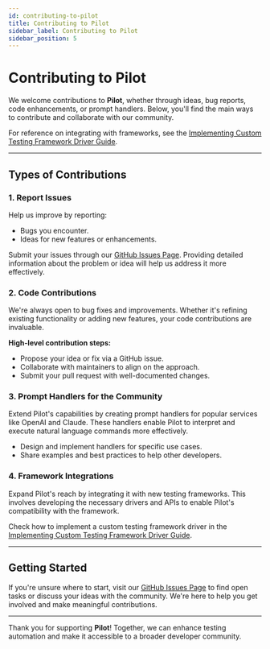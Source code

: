 ```yaml
---
id: contributing-to-pilot
title: Contributing to Pilot
sidebar_label: Contributing to Pilot
sidebar_position: 5
---
```


# Contributing to Pilot

We welcome contributions to **Pilot**, whether through ideas, bug reports, code enhancements, or prompt handlers. Below, you'll find the main ways to contribute and collaborate with our community.

For reference on integrating with frameworks, see the [Implementing Custom Testing Framework Driver Guide](./implementing-custom-testing-framework-driver.md).

---

## Types of Contributions

### 1. **Report Issues**

Help us improve by reporting:
- Bugs you encounter.
- Ideas for new features or enhancements.

Submit your issues through our [GitHub Issues Page](https://github.com/wix-incubator/pilot/issues). Providing detailed information about the problem or idea will help us address it more effectively.

### 2. **Code Contributions**

We're always open to bug fixes and improvements. Whether it's refining existing functionality or adding new features, your code contributions are invaluable.

**High-level contribution steps:**
- Propose your idea or fix via a GitHub issue.
- Collaborate with maintainers to align on the approach.
- Submit your pull request with well-documented changes.

### 3. **Prompt Handlers for the Community**

Extend Pilot's capabilities by creating prompt handlers for popular services like OpenAI and Claude. These handlers enable Pilot to interpret and execute natural language commands more effectively.

- Design and implement handlers for specific use cases.
- Share examples and best practices to help other developers.

### 4. **Framework Integrations**

Expand Pilot's reach by integrating it with new testing frameworks. This involves developing the necessary drivers and APIs to enable Pilot's compatibility with the framework.

Check how to implement a custom testing framework driver in the [Implementing Custom Testing Framework Driver Guide](./implementing-custom-testing-framework-driver.md).

---

## Getting Started

If you're unsure where to start, visit our [GitHub Issues Page](https://github.com/wix-incubator/pilot/issues) to find open tasks or discuss your ideas with the community. We're here to help you get involved and make meaningful contributions.

---

Thank you for supporting **Pilot**! Together, we can enhance testing automation and make it accessible to a broader developer community.


